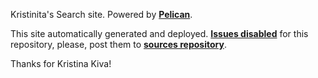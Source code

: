 Kristinita's Search site. Powered by [**Pelican**](https://docs.getpelican.com/en/stable/).

This site automatically generated and deployed. [**Issues disabled**](https://help.github.com/articles/disabling-issues/) for this repository, please, post them to [**sources repository**](https://github.com/Kristinita/KristinitaPelican/issues).

Thanks for Kristina Kiva!
